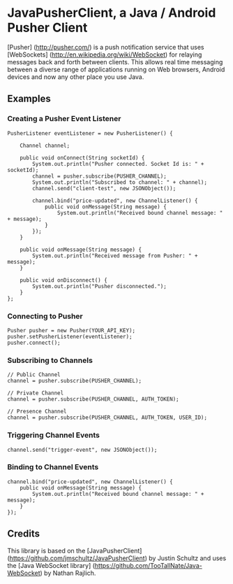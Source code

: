 # JavaPusherClient, a Java / Android Pusher Client

[Pusher] (http://pusher.com/) is a push notification service that uses [WebSockets] (http://en.wikipedia.org/wiki/WebSocket) for relaying messages back and forth between clients.  This allows real time messaging between a diverse range of applications running on Web browsers, Android devices and now any other place you use Java.

## Examples
### Creating a Pusher Event Listener
	PusherListener eventListener = new PusherListener() {  

		Channel channel;
		
		public void onConnect(String socketId) {
			System.out.println("Pusher connected. Socket Id is: " + socketId);
			channel = pusher.subscribe(PUSHER_CHANNEL);
			System.out.println("Subscribed to channel: " + channel);
			channel.send("client-test", new JSONObject());
			
			channel.bind("price-updated", new ChannelListener() {
				public void onMessage(String message) {
					System.out.println("Received bound channel message: " + message);
				}
			});
		}
	
		public void onMessage(String message) {
			System.out.println("Received message from Pusher: " + message);
		}
	
		public void onDisconnect() {
			System.out.println("Pusher disconnected.");
		}
	};
### Connecting to Pusher
	Pusher pusher = new Pusher(YOUR_API_KEY);   
	pusher.setPusherListener(eventListener);
	pusher.connect();  
### Subscribing to Channels
	// Public Channel
	channel = pusher.subscribe(PUSHER_CHANNEL);  
	
	// Private Channel
	channel = pusher.subscribe(PUSHER_CHANNEL, AUTH_TOKEN);  
	
	// Presence Channel
	channel = pusher.subscribe(PUSHER_CHANNEL, AUTH_TOKEN, USER_ID);  	
### Triggering Channel Events
	channel.send("trigger-event", new JSONObject()); 
### Binding to Channel Events
	channel.bind("price-updated", new ChannelListener() {  
		public void onMessage(String message) {  
			System.out.println("Received bound channel message: " + message);  
		}  
	});  
## Credits
This library is based on the [JavaPusherClient] (https://github.com/jmschultz/JavaPusherClient) by Justin Schultz and uses the [Java WebSocket library] (https://github.com/TooTallNate/Java-WebSocket) by Nathan Rajlich.